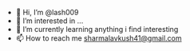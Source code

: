 - 👋 Hi, I’m @lash009
- 👀 I’m interested in ...
- 🌱 I’m currently learning anything i find interesting
- 📫 How to reach me sharmalavkush41@gmail.com

<!---
lash009/lash009 is a ✨ special ✨ repository because its `README.md` (this file) appears on your GitHub profile.
You can click the Preview link to take a look at your changes.
--->
